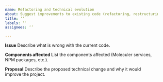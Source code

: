 ```yaml
---
name: Refactoring and technical evolution
about: Suggest improvements to existing code (refactoring, restructuring, change of component responsibility, etc.)
title: ‘’
labels: ‘’
assignees: ‘’

---
```


**Issue**
Describe what is wrong with the current code.

**Components affected**
List the components affected (Moleculer services, NPM packages, etc.). 

**Proposal**
Describe the proposed technical change and why it would improve the project.
